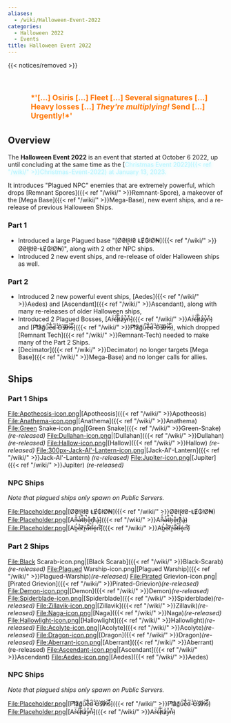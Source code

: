 ```yaml
---
aliases:
  - /wiki/Halloween-Event-2022
categories:
  - Halloween 2022
  - Events
title: Halloween Event 2022
---
```


{{< notices/removed >}}

<h3 style="font-size:13pt;color:#ff7500;float: left;
    margin-left: 10.5%;">

**\*'[...] Osiris [...] Fleet [...] Several signatures [...] Heavy losses [...]** **_They're multiplying!_** **Send [...] Urgently!\***'

</h3>

## Overview

The **Halloween Event 2022** is an event that started at October 6 2022, up until concluding at the same time as the [<span style="color:#aef2fe;text-shadow: 1px 1px 10px #aef2fe;">Christmas Event 2022]({{< ref "/wiki/" >}}Christmas-Event-2022) at January 13, 2023.

It introduces "Plagued NPC" enemies that are extremely powerful, which drops [Remnant Spores]({{< ref "/wiki/" >}}Remnant-Spore), a makeover of the [Mega Base]({{< ref "/wiki/" >}}Mega-Base), new event ships, and a re-release of previous Halloween Ships.

### Part 1

- Introduced a large Plagued base "[Ø₴łⱤł₴ ⱠɆ₲łØ₦]({{< ref "/wiki/" >}}Ø₴łⱤł₴-ⱠɆ₲łØ₦)", along with 2 other NPC ships.
- Introduced 2 new event ships, and re-release of older Halloween ships as well.

### Part 2

- Introduced 2 new powerful event ships, [Aedes]({{< ref "/wiki/" >}}Aedes) and [Ascendant]({{< ref "/wiki/" >}}Ascendant), along with many re-releases of older Halloween ships,
- Introduced 2 Plagued Bosses, [Ar̴͑̈ć̶͝h̸̑̎ä̷͗y̵̓̆n̵͛̌]({{< ref "/wiki/" >}}Ar̴͑̈ć̶͝h̸̑̎ä̷͗y̵̓̆n̵͛̌) and [Pl̸͌͝å̷̛g̸͑̃ȗ̵͠e̵͌̔d̴̑͘ ̴̌̀O̵͛͘s̶̏̕i̷̓͒r̷̓͋ì̵͝s̵̓̊]({{< ref "/wiki/" >}}Pl̸͌͝å̷̛g̸͑̃ȗ̵͠e̵͌̔d̴̑͘-̴̌̀O̵͛͘s̶̏̕i̷̓͒r̷̓͋ì̵͝s̵̓̊), which dropped [Remnant Tech]({{< ref "/wiki/" >}}Remnant-Tech) needed to make many of the Part 2 Ships.
- [Decimator]({{< ref "/wiki/" >}}Decimator) no longer targets [Mega Base]({{< ref "/wiki/" >}}Mega-Base) and no longer calls for allies.

## Ships

### Part 1 Ships

<File:Apotheosis-icon.png>|[Apotheosis]({{< ref "/wiki/" >}}Apotheosis) <File:Anathema-icon.png>|[Anathema]({{< ref "/wiki/" >}}Anathema) <File:Green> Snake-icon.png|[Green Snake]({{< ref "/wiki/" >}}Green-Snake) _(re-released)_ <File:Dullahan-icon.png>|[Dullahan]({{< ref "/wiki/" >}}Dullahan) _(re-released)_ <File:Hallow-icon.png>|[Hallow]({{< ref "/wiki/" >}}Hallow) _(re-released)_ <File:300px-Jack-Al'-Lantern-icon.png>|[Jack-Al'-Lantern]({{< ref "/wiki/" >}}Jack-Al'-Lantern) _(re-released)_ <File:Jupiter-icon.png>|[Jupiter]({{< ref "/wiki/" >}}Jupiter) _(re-released)_

### NPC Ships

_Note that plagued ships only spawn on Public Servers._

<File:Placeholder.png>|[Ø₴łⱤł₴ ⱠɆ₲łØ₦]({{< ref "/wiki/" >}}Ø₴łⱤł₴-ⱠɆ₲łØ₦) <File:Placeholder.png>|[An̶͋̈́a̶̍̆t̵̀̏h̷͓̚e̵̩͒m̷͗͊a̴̬͗]({{< ref "/wiki/" >}}An̶͋̈́a̶̍̆t̵̀̏h̷͓̚e̵̩͒m̷͗͊a̴̬͗) <File:Placeholder.png>|[Ab̵̼̓e̷̋̀r̸͆̂r̵͈͐a̷͋̚ť̶̚i̵̐̈́ó̵̝n̷̚͝]({{< ref "/wiki/" >}}Ab̵̼̓e̷̋̀r̸͆̂r̵͈͐a̷͋̚ť̶̚i̵̐̈́ó̵̝n̷̚͝)

### Part 2 Ships

<File:Black> Scarab-icon.png|[Black Scarab]({{< ref "/wiki/" >}}Black-Scarab)_(re-released)_ <File:Plagued> Warship-icon.png|[Plagued Warship]({{< ref "/wiki/" >}}Plagued-Warship)_(re-released)_ <File:Pirated> Grievion-icon.png|[Pirated Grievion]({{< ref "/wiki/" >}}Pirated-Grievion)_(re-released)_ <File:Demon-icon.png>|[Demon]({{< ref "/wiki/" >}}Demon)_(re-released)_ <File:Spiderblade-icon.png>|[Spiderblade]({{< ref "/wiki/" >}}Spiderblade)_(re-released)_ <File:Zillavik-icon.png>|[Zillavik]({{< ref "/wiki/" >}}Zillavik)_(re-released)_ <File:Naga-icon.png>|[Naga]({{< ref "/wiki/" >}}Naga)_(re-released)_ <File:Hallowlight-icon.png>|[Hallowlight]({{< ref "/wiki/" >}}Hallowlight)_(re-released)_ <File:Acolyte-icon.png>|[Acolyte]({{< ref "/wiki/" >}}Acolyte)_(re-released)_ <File:Dragon-icon.png>|[Dragon]({{< ref "/wiki/" >}}Dragon)_(re-released)_ <File:Aberrant-icon.png>|[Aberrant]({{< ref "/wiki/" >}}Aberrant) (re-released) <File:Ascendant-icon.png>|[Ascendant]({{< ref "/wiki/" >}}Ascendant) <File:Aedes-icon.png>|[Aedes]({{< ref "/wiki/" >}}Aedes)

### NPC Ships

_Note that plagued ships only spawn on Public Servers._

<File:Placeholder.png>|[Pl̸͌͝å̷̛g̸͑̃ȗ̵͠e̵͌̔d̴̑͘ ̴̌̀O̵͛͘s̶̏̕i̷̓͒r̷̓͋ì̵͝s̵̓̊]({{< ref "/wiki/" >}}Pl̸͌͝å̷̛g̸͑̃ȗ̵͠e̵͌̔d̴̑͘-̴̌̀O̵͛͘s̶̏̕i̷̓͒r̷̓͋ì̵͝s̵̓̊) <File:Placeholder.png>|[Ar̴͑̈ć̶͝h̸̑̎ä̷͗y̵̓̆n̵͛̌]({{< ref "/wiki/" >}}Ar̴͑̈ć̶͝h̸̑̎ä̷͗y̵̓̆n̵͛̌)
